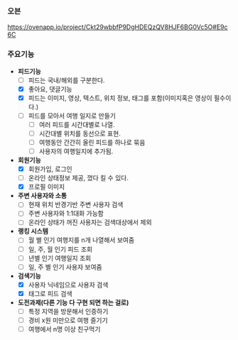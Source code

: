 ### 오븐

https://ovenapp.io/project/Ckt29wbbfP9DgHDEQzQV8HJF6BG0Vc5O#E9c6C
### 주요기능

- **피드기능**
    - [ ] 피드는 국내/해외를 구분한다.
    - [X] 좋아요, 댓글기능
    - [X] 피드는 이미지, 영상, 텍스트, 위치 정보, 태그를 포함(이미지혹은 영상이 필수이다.)
    - [ ] 피드를 모아서 여행 일지로 만들기
        - [ ] 여러 피드를 시간대별로 나열.
        - [ ] 시간대별 위치를 동선으로 표현.
        - [ ] 여행동안 간간히 올린 피드를 하나로 묶음
        - [ ] 사용자의 여행일지에 추가됨.
- **회원기능**
    - [X] 회원가입, 로그인
    - [ ] 온라인 상태정보 제공, 껐다 킬 수 있다.
    - [X] 프로필 이미지
- **주변 사용자와 소통**
    - [ ] 현재 위치 반경기반 주변 사용자 검색
    - [ ] 주변 사용자와 1:1대화 가능함
    - [ ] 온라인 상태가 꺼진 사용자는 검색대상에서 제외
- **랭킹 시스템**
    - [ ] 월 별 인기 여행지를 n개 나열해서 보여줌
    - [ ] 일, 주, 월 인기 피드 조회
    - [ ] 년별 인기 여행일지 조회
    - [ ] 일, 주 별 인기 사용자 보여줌
- **검색기능**
    - [X] 사용자 닉네임으로 사용자 검색
    - [X] 태그로 피드 검색
- **도전과제(다른 기능 다 구현 되면 하는 걸로)**
    - [ ] 특정 지역을 방문해서 인증하기
    - [ ] 경비 x원 미만으로 여행 즐기기
    - [ ] 여행에서 n명 이상 친구먹기